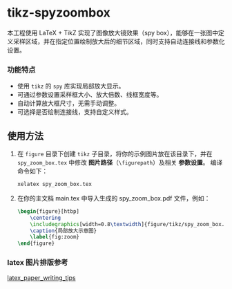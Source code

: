 # tikz-spyzoombox

本工程使用 LaTeX + TikZ 实现了图像放大镜效果（spy box），能够在一张图中定义采样区域，并在指定位置绘制放大后的细节区域，同时支持自动连接线和参数化设置。

### 功能特点
- 使用 `tikz` 的 `spy` 库实现局部放大显示。
- 可通过参数设置采样框大小、放大倍数、线框宽度等。
- 自动计算放大框尺寸，无需手动调整。
- 可选择是否绘制连接线，支持自定义样式。

## 使用方法
1. 在 `figure` 目录下创建 `tikz` 子目录，将你的示例图片放在该目录下，并在 `spy_zoom_box.tex` 中修改 **图片路径**（`\figurepath`）及相关 **参数设置**。 
   编译命令如下：
   
   ```bash
   xelatex spy_zoom_box.tex
   ```
   
2. 在你的主文档 main.tex 中导入生成的 spy_zoom_box.pdf 文件，例如：

    ```tex
    \begin{figure}[htbp]
        \centering
        \includegraphics[width=0.8\textwidth]{figure/tikz/spy_zoom_box.pdf}
        \caption{局部放大示意图}
        \label{fig:zoom}
    \end{figure}
    ```

### latex 图片排版参考

[latex_paper_writing_tips](https://github.com/guanyingc/latex_paper_writing_tips)